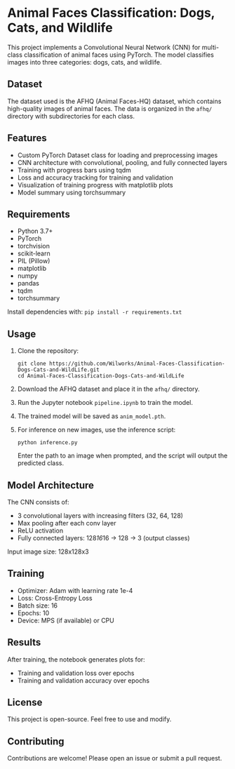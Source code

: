 # Animal Faces Classification: Dogs, Cats, and Wildlife

This project implements a Convolutional Neural Network (CNN) for multi-class classification of animal faces using PyTorch. The model classifies images into three categories: dogs, cats, and wildlife.

## Dataset

The dataset used is the AFHQ (Animal Faces-HQ) dataset, which contains high-quality images of animal faces. The data is organized in the `afhq/` directory with subdirectories for each class.

## Features

- Custom PyTorch Dataset class for loading and preprocessing images
- CNN architecture with convolutional, pooling, and fully connected layers
- Training with progress bars using tqdm
- Loss and accuracy tracking for training and validation
- Visualization of training progress with matplotlib plots
- Model summary using torchsummary

## Requirements

- Python 3.7+
- PyTorch
- torchvision
- scikit-learn
- PIL (Pillow)
- matplotlib
- numpy
- pandas
- tqdm
- torchsummary

Install dependencies with: `pip install -r requirements.txt`

## Usage

1. Clone the repository:
   ```
   git clone https://github.com/Wilworks/Animal-Faces-Classification-Dogs-Cats-and-WildLife.git
   cd Animal-Faces-Classification-Dogs-Cats-and-WildLife
   ```

2. Download the AFHQ dataset and place it in the `afhq/` directory.

3. Run the Jupyter notebook `pipeline.ipynb` to train the model.

4. The trained model will be saved as `anim_model.pth`.

5. For inference on new images, use the inference script:
   ```
   python inference.py
   ```
   Enter the path to an image when prompted, and the script will output the predicted class.

## Model Architecture

The CNN consists of:
- 3 convolutional layers with increasing filters (32, 64, 128)
- Max pooling after each conv layer
- ReLU activation
- Fully connected layers: 128*16*16 -> 128 -> 3 (output classes)

Input image size: 128x128x3

## Training

- Optimizer: Adam with learning rate 1e-4
- Loss: Cross-Entropy Loss
- Batch size: 16
- Epochs: 10
- Device: MPS (if available) or CPU

## Results

After training, the notebook generates plots for:
- Training and validation loss over epochs
- Training and validation accuracy over epochs

## License

This project is open-source. Feel free to use and modify.

## Contributing

Contributions are welcome! Please open an issue or submit a pull request.
